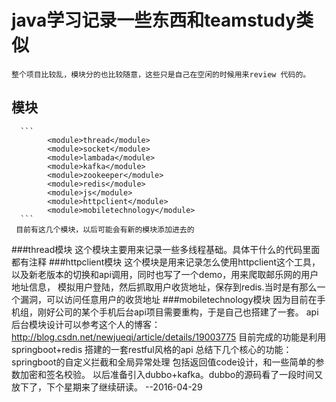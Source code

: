 # java学习记录一些东西和teamstudy类似
    整个项目比较乱，模块分的也比较随意，这些只是自己在空闲的时候用来review 代码的。
## 模块
      ```
            <module>thread</module>
            <module>socket</module>
            <module>lambada</module>
            <module>kafka</module>
            <module>zookeeper</module>
            <module>redis</module>
            <module>js</module>
            <module>httpclient</module>
            <module>mobiletechnology</module>
      ```
     目前有这几个模块，以后可能会有新的模块添加进去的
###thread模块
      这个模块主要用来记录一些多线程基础。具体干什么的代码里面都有注释
###httpclient模块
    这个模块是用来记录怎么使用httpclient这个工具，以及新老版本的切换和api调用，同时也写了一个demo，用来爬取邮乐网的用户地址信息，
  模拟用户登陆，然后抓取用户收货地址，保存到redis.当时是有那么一个漏洞，可以访问任意用户的收货地址
###mobiletechnology模块
    因为目前在手机组，刚好公司的某个手机后台api项目需要重构，于是自己也搭建了一套。
  api后台模块设计可以参考这个人的博客：http://blog.csdn.net/newjueqi/article/details/19003775
  目前完成的功能是利用springboot+redis 搭建的一套restful风格的api
  总结下几个核心的功能：springboot的自定义拦截和全局异常处理 包括返回值code设计，和一些简单的参数加密和签名校验。
  以后准备引入dubbo+kafka。dubbo的源码看了一段时间又放下了，下个星期来了继续研读。
  --2016-04-29


